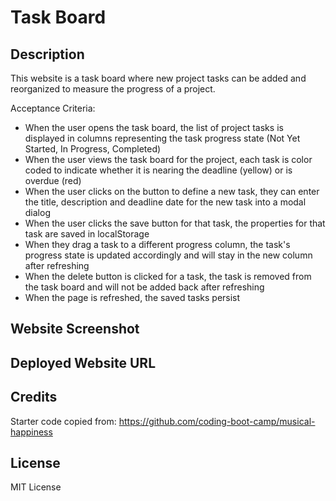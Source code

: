 # Task Board

## Description
This website is a task board where new project tasks can be added and reorganized to measure the progress of a project. 

Acceptance Criteria:
- When the user opens the task board, the list of project tasks is displayed in columns representing the task progress state (Not Yet Started, In Progress, Completed)
- When the user views the task board for the project, each task is color coded to indicate whether it is nearing the deadline (yellow) or is overdue (red)
- When the user clicks on the button to define a new task, they can enter the title, description and deadline date for the new task into a modal dialog
- When the user clicks the save button for that task, the properties for that task are saved in localStorage
- When they drag a task to a different progress column, the task's progress state is updated accordingly and will stay in the new column after refreshing
- When the delete button is clicked for a task, the task is removed from the task board and will not be added back after refreshing
- When the page is refreshed, the saved tasks persist

## Website Screenshot


## Deployed Website URL


## Credits
Starter code copied from: https://github.com/coding-boot-camp/musical-happiness

## License
MIT License